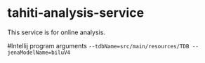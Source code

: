 # tahiti-analysis-service
This service is for online analysis.

#Intellij program arguments
`--tdbName=src/main/resources/TDB --jenaModelName=biluV4`
